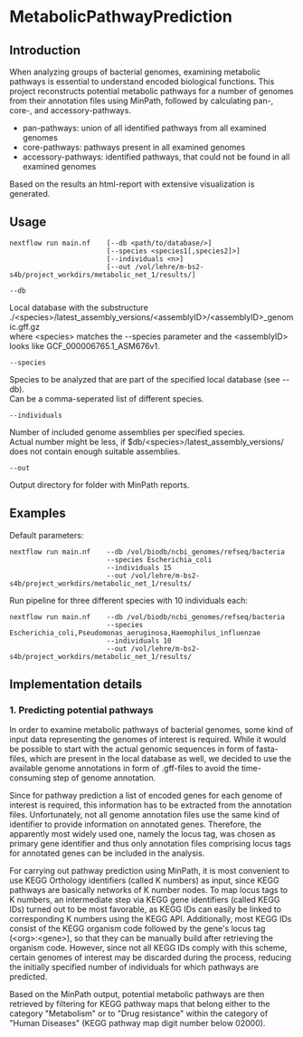 # MetabolicPathwayPrediction

## Introduction

When analyzing groups of bacterial genomes, examining metabolic pathways is essential to understand encoded biological functions. This project reconstructs potential metabolic pathways for a number of genomes from their annotation files using MinPath, followed by calculating pan-, core-, and accessory-pathways.

* pan-pathways: union of all identified pathways from all examined genomes
* core-pathways: pathways present in all examined genomes
* accessory-pathways: identified pathways, that could not be found in all examined genomes

Based on the results an html-report with extensive visualization is generated.


## Usage

```
nextflow run main.nf    [--db <path/to/database/>] 
                        [--species <species1[,species2]>]  
                        [--individuals <n>] 
                        [--out /vol/lehre/m-bs2-s4b/project_workdirs/metabolic_net_1/results/] 
```
                        
    --db  
Local database with the substructure ./\<species\>/latest_assembly_versions/\<assemblyID\>/\<assemblyID\>_genomic.gff.gz  
where \<species\> matches the --species parameter and the \<assemblyID\> looks like GCF_000006765.1_ASM676v1.  
        
    --species  
Species to be analyzed that are part of the specified local database (see --db).  
Can be a comma-seperated list of different species.

    --individuals  
Number of included genome assemblies per specified species.  
Actual number might be less, if $db/\<species\>/latest_assembly_versions/ does not contain enough suitable assemblies.

    --out  
Output directory for folder with MinPath reports.  
                

## Examples

Default parameters:
```
nextflow run main.nf    --db /vol/biodb/ncbi_genomes/refseq/bacteria
                        --species Escherichia_coli
                        --individuals 15
                        --out /vol/lehre/m-bs2-s4b/project_workdirs/metabolic_net_1/results/
```
  

Run pipeline for three different species with 10 individuals each:
```
nextflow run main.nf    --db /vol/biodb/ncbi_genomes/refseq/bacteria
                        --species Escherichia_coli,Pseudomonas_aeruginosa,Haemophilus_influenzae
                        --individuals 10
                        --out /vol/lehre/m-bs2-s4b/project_workdirs/metabolic_net_1/results/
```


## Implementation details

### 1. Predicting potential pathways

In order to examine metabolic pathways of bacterial genomes, some kind of input data representing the genomes of interest is required. 
While it would be possible to start with the actual genomic sequences in form of fasta-files, which are present in the local database as well,
we decided to use the available genome annotations in form of .gff-files to avoid the time-consuming step of genome annotation.  

Since for pathway prediction a list of encoded genes for each genome of interest is required, this information has to be extracted from the annotation files.
Unfortunately, not all genome annotation files use the same kind of identifier to provide information on annotated genes. Therefore, the apparently most widely used one,
namely the locus tag, was chosen as primary gene identifier and thus only annotation files comprising locus tags for annotated genes can be included in the analysis.  

For carrying out pathway prediction using MinPath, it is most convenient to use KEGG Orthology identifiers (called K numbers) as input, 
since KEGG pathways are basically networks of K number nodes. To map locus tags to K numbers, an intermediate step via KEGG gene identifiers (called KEGG IDs)
turned out to be most favorable, as KEGG IDs can easily be linked to corresponding K numbers using the KEGG API. Additionally, most KEGG IDs consist of the
KEGG organism code followed by the gene's locus tag (\<org\>:\<gene\>), so that they can be manually build after retrieving the organism code.
However, since not all KEGG IDs comply with this scheme, certain genomes of interest may be discarded during the process, reducing the initially specified number of individuals
for which pathways are predicted.

Based on the MinPath output, potential metabolic pathways are then retrieved by filtering for KEGG pathway maps that belong either to the category "Metabolism" 
or to "Drug resistance" within the category of "Human Diseases" (KEGG pathway map digit number below 02000).



